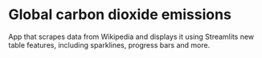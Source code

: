 # Global carbon dioxide emissions

App that scrapes data from Wikipedia and displays it using Streamlits new table features, including sparklines, progress bars and more.